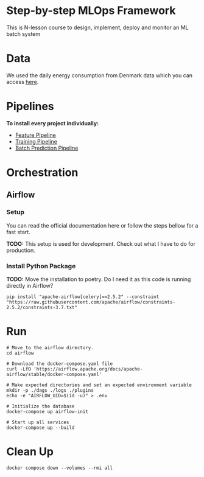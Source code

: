 # Step-by-step MLOps Framework

This is N-lesson course to design, implement, deploy and monitor an ML batch system


# Data
We used the daily energy consumption from Denmark data which you can access [here](https://www.energidataservice.dk/tso-electricity/ConsumptionDE35Hour).

# Pipelines
**To install every project individually:**
- [Feature Pipeline](/feature-pipeline/README.md)
- [Training Pipeline](/training-pipeline/README.md)
- [Batch Prediction Pipeline](/batch-prediction-pipeline/README.md)

# Orchestration
## Airflow
### Setup

You can read the official documentation here or follow the steps bellow for a fast start.

**TODO:** This setup is used for development. Check out what I have to do for production.  

### Install Python Package  
**TODO:** Move the installation to poetry. Do I need it as this code is running directly in Airflow?

```
pip install "apache-airflow[celery]==2.5.2" --constraint "https://raw.githubusercontent.com/apache/airflow/constraints-2.5.2/constraints-3.7.txt"
```

# Run
```
# Move to the airflow directory.
cd airflow

# Download the docker-compose.yaml file
curl -LfO 'https://airflow.apache.org/docs/apache-airflow/stable/docker-compose.yaml'

# Make expected directories and set an expected environment variable
mkdir -p ./dags ./logs ./plugins
echo -e "AIRFLOW_UID=$(id -u)" > .env

# Initialize the database
docker-compose up airflow-init

# Start up all services
docker-compose up --build
```

# Clean Up
```
docker compose down --volumes --rmi all
```
